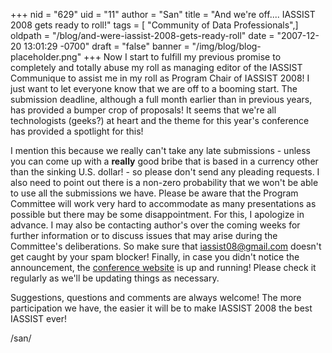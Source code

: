 +++
nid = "629"
uid = "11"
author = "San"
title = "And we're off.... IASSIST 2008 gets ready to roll!"
tags = [ "Community of Data Professionals",]
oldpath = "/blog/and-were-iassist-2008-gets-ready-roll"
date = "2007-12-20 13:01:29 -0700"
draft = "false"
banner = "/img/blog/blog-placeholder.png"
+++
Now I start to fulfill my previous promise to completely and totally
abuse my roll as managing editor of the IASSIST Communique to assist me
in my roll as Program Chair of IASSIST 2008! I just want to let everyone
know that we are off to a booming start. The submission deadline,
although a full month earlier than in previous years, has provided a
bumper crop of proposals! It seems that we're all technologists
(geeks?) at heart and the theme for this year's conference has provided
a spotlight for this!

I mention this because we really can't take any late submissions -
unless you can come up with a **really** good bribe that is based in a
currency other than the sinking U.S. dollar! - so please don't send any
pleading requests. I also need to point out there is a non-zero
probability that we won't be able to use all the submissions we have.
Please be aware that the Program Committee will work very hard to
accommodate as many presentations as possible but there may be some
disappointment. For this, I apologize in advance. I may also be
contacting author's over the coming weeks for further information or to
discuss issues that may arise during the Committee's deliberations. So
make sure that
[iassist08@gmail.com](mailto:%20iassist08@gmail.com "iassist08@gmail.com")
doesn't get caught by your spam blocker! Finally, in case you didn't
notice the announcement, the [conference
website](http://iassist08.stanford.edu "IASSIST 2008 Conference site")
is up and running! Please check it regularly as we'll be updating
things as necessary.

Suggestions, questions and comments are always welcome! The more
participation we have, the easier it will be to make IASSIST 2008 the
best IASSIST ever!

/san/
